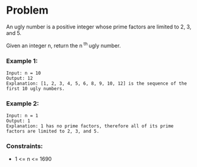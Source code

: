 # Problem

An ugly number is a positive integer whose prime factors are limited to 2, 3, and 5.

Given an integer n, return the n<sup> th </sup> ugly number.

### Example 1:

```
Input: n = 10
Output: 12
Explanation: [1, 2, 3, 4, 5, 6, 8, 9, 10, 12] is the sequence of the first 10 ugly numbers.
```

### Example 2:

```
Input: n = 1
Output: 1
Explanation: 1 has no prime factors, therefore all of its prime factors are limited to 2, 3, and 5.
```

### Constraints:

- 1 <= n <= 1690
